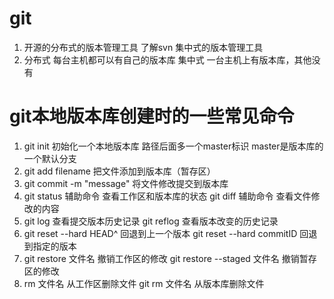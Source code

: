 # git
1. 开源的分布式的版本管理工具 了解svn 集中式的版本管理工具
2. 分布式 每台主机都可以有自己的版本库  集中式 一台主机上有版本库，其他没有
# git本地版本库创建时的一些常见命令
1. git init 初始化一个本地版本库  路径后面多一个master标识 master是版本库的一个默认分支
2. git add filename 把文件添加到版本库（暂存区）
3. git commit -m "message" 将文件修改提交到版本库
4. git status 辅助命令 查看工作区和版本库的状态   git diff 辅助命令 查看文件修改的内容
5. git log 查看提交版本历史记录  git reflog 查看版本改变的历史记录
6. git reset --hard HEAD^ 回退到上一个版本  git reset --hard commitID 回退到指定的版本
7. git restore 文件名  撤销工作区的修改   git restore --staged 文件名 撤销暂存区的修改
8. rm 文件名  从工作区删除文件  git rm 文件名  从版本库删除文件  